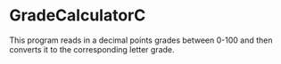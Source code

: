 # GradeCalculatorC
This program reads in a decimal points grades between 0-100 and then converts it to the corresponding letter grade.
